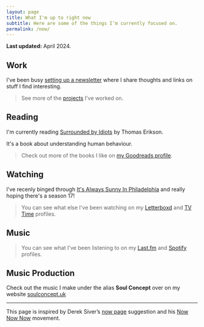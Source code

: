 ```yaml
---
layout: page
title: What I'm up to right now
subtitle: Here are some of the things I’m currently focused on.
permalink: /now/
---
```


**Last updated:** April 2024.

## Work

I've been busy [setting up a newsletter](/newsletter) where I share thoughts and links on stuff I find interesting.

<blockquote>
  See more of the <a href="/projects/">projects</a> I've worked on.
</blockquote>

## Reading

I'm currently reading [Surrounded by Idiots](https://amzn.to/49J5Pc0) by Thomas Erikson.

It's a book about understanding human behaviour.

<blockquote>
  Check out more of the books I like on <a href="https://www.goodreads.com/ajaykarwal">my Goodreads profile</a>.
</blockquote>

## Watching

I've recenly binged through [It's Always Sunny In Philadelphia](https://www.imdb.com/title/tt0472954/) and really hoping there's a season 17!

<blockquote>
  You can see what else I've been watching on my <a href="https://letterboxd.com/ajaykarwal/">Letterboxd</a> and <a href="https://www.tvtime.com/en/user/38092710/profile">TV Time</a> profiles.
</blockquote>

## Music

<div id="lastfmStatus"></div>

<blockquote>
  You can see what I've been listening to on my <a href="https://www.last.fm/user/ajaykarwal">Last.fm</a> and <a href="https://open.spotify.com/user/keynote">Spotify</a> profiles.
</blockquote>

## Music Production

Check out the music I make under the alias **Soul Concept** over on my website [soulconcept.uk](https://soulconcept.uk)

---

This page is inspired by Derek Siver’s [now page](http://sivers.org/now) suggestion and his [Now Now Now](http://nownownow.com/) movement.
